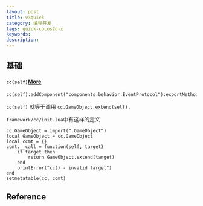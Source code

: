 ```yaml
---
layout: post
title: v3quick
category: 编程开发
tags: quick-cocos2d-x
keywords: 
description: 
---
```


## 基础

#### `cc(self)`[More](https://blog.csdn.net/gulan0/article/details/50407683)

```
cc(self):addComponent("components.behavior.EventProtocol"):exportMethods()
```


 `cc(self)` 就等于调用 `cc.GameObject.extend(self)` .

`framework/cc/init.lua`中有这样的定义

```
cc.GameObject = import(".GameObject")
local GameObject = cc.GameObject
local ccmt = {}
ccmt.__call = function(self, target)
    if target then
        return GameObject.extend(target)
    end
    printError("cc() - invalid target")
end
setmetatable(cc, ccmt)

```

## Reference
